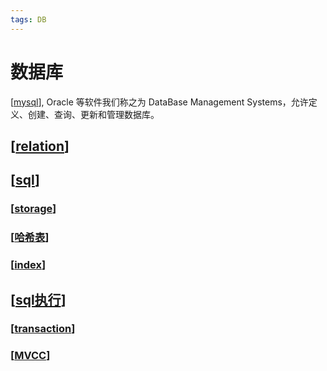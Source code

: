 ```yaml
---
tags: DB
---
```

# 数据库

[[mysql]], Oracle 等软件我们称之为 DataBase Management Systems，允许定义、创建、查询、更新和管理数据库。

## [[relation]]

## [[sql]]

### [[storage]]

### [[哈希表]]

### [[index]]

## [[sql执行]]

### [[transaction]]

### [[MVCC]]

[//begin]: # "Autogenerated link references for markdown compatibility"
[mysql]: sql/mysql.md "mysql"
[relation]: <database systems/relation.md> "关系模型"
[sql]: sql/sql.md "mysql"
[storage]: <database systems/storage.md> "存储设备"
[哈希表]: ../algorithm/data_structure/哈希表.md "哈希表"
[index]: <database systems/index.md> "索引"
[sql执行]: <database systems/sql执行.md> "sql query"
[transaction]: <database systems/transaction.md> "transaction"
[MVCC]: <database systems/MVCC.md> "MVCC"
[//end]: # "Autogenerated link references"
